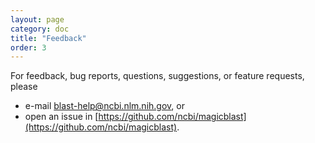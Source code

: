 ```yaml
---
layout: page
category: doc
title: "Feedback"
order: 3
---
```


For feedback, bug reports, questions, suggestions, or feature requests, please 
- e-mail blast-help@ncbi.nlm.nih.gov, or
-  open an issue in [https://github.com/ncbi/magicblast](https://github.com/ncbi/magicblast).


